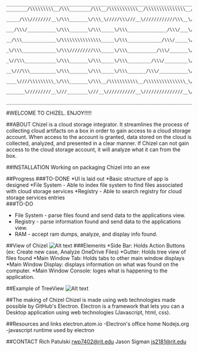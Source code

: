 ```
________________________________________________________________________________________________________
________/\\\\\\\\\__/\\\________/\\\__/\\\\\\\\\\\__/\\\\\\\\\\\\\\\__/\\\\\\\\\\\\\\\__/\\\_____________         
 _____/\\\////////__\/\\\_______\/\\\_\/////\\\///__\////////////\\\__\/\\\///////////__\/\\\_____________      
  ___/\\\/___________\/\\\_______\/\\\_____\/\\\_______________/\\\/___\/\\\_____________\/\\\_____________     
   __/\\\_____________\/\\\\\\\\\\\\\\\_____\/\\\_____________/\\\/_____\/\\\\\\\\\\\_____\/\\\_____________      
    _\/\\\_____________\/\\\/////////\\\_____\/\\\___________/\\\/_______\/\\\///////______\/\\\_____________    
     _\//\\\____________\/\\\_______\/\\\_____\/\\\_________/\\\/_________\/\\\_____________\/\\\_____________    
      __\///\\\__________\/\\\_______\/\\\_____\/\\\_______/\\\/___________\/\\\_____________\/\\\_____________  
       ____\////\\\\\\\\\_\/\\\_______\/\\\__/\\\\\\\\\\\__/\\\\\\\\\\\\\\\_\/\\\\\\\\\\\\\\\_\/\\\\\\\\\\\\\\\_
        _______\/////////__\///________\///__\///////////__\///////////////__\///////////////__\///////////////__
        _________________________________________________________________________________________________________
```

#WELCOME TO CHIZEL. ENJOY!!!!!

##ABOUT
Chizel is a cloud storage integrator.  It streamlines the process of collecting cloud artifacts on a box in order to gain access to a cloud storage account.  When access to the account is granted, data stored on the cloud is collected, analyzed, and presented in a clear manner.  If Chizel can not gain access to the cloud storage account, it will analyze what it can from the box.



##INSTALLATION
Working on packaging Chizel into an exe

##Progress
###TO-DONE
*UI is laid out
*Basic structure of app is designed
*File System - Able to index file system to find files associated with
cloud storage services
*Registry - Able to search registry for cloud storage services entries   
###TO-DO
* File System - parse files found and send data to the applications view.
* Registry - parse information found and send data to the applications view.
* RAM - accept ram dumps, analyze, and display info found.


##View of Chizel
![Alt text](https://github.com/patulskitime/Chizel-475-2151_Patulski_Sigman/blob/master/Chizel.png)
###Elements
*Side Bar: Holds Action Buttons (ex: Create new case, Analyze OneDrive Files)
*Gutter: Holds tree view of files found
*Main Window Tab: Holds tabs to other main window displays 
*Main Window Display: displays information on what was found on the computer.
*Main Window Console: loges what is happening to the application.

##Example of TreeView 
![Alt text](https://github.com/patulskitime/Chizel-475-2151_Patulski_Sigman/blob/master/Chizel_ex_TreeView.PNG)

##The making of Chizel
Chizel is made using web technologies made possible by
GitHub's Electron. Electron is a framework that lets you can a Desktop application
using web technologies (Javascript, html, css).

##Resources and links
electron.atom.io -Electron's office home
Nodejs.org -javascript runtime used by electron

##CONTACT
Rich Patulski rwp7402@rit.edu
Jason Sigman js2181@rit.edu
